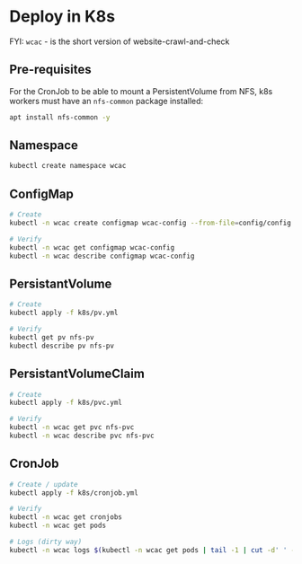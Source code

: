 # Deploy in K8s

FYI: `wcac` - is the short version of website-crawl-and-check

## Pre-requisites

For the CronJob to be able to mount a PersistentVolume from NFS, k8s workers must have an `nfs-common` package installed:

```bash
apt install nfs-common -y
```

## Namespace

```bash
kubectl create namespace wcac
```

## ConfigMap

```bash
# Create
kubectl -n wcac create configmap wcac-config --from-file=config/config.yml

# Verify
kubectl -n wcac get configmap wcac-config
kubectl -n wcac describe configmap wcac-config
```

## PersistantVolume

```bash
# Create
kubectl apply -f k8s/pv.yml

# Verify
kubectl get pv nfs-pv
kubectl describe pv nfs-pv
```

## PersistantVolumeClaim

```bash
# Create
kubectl apply -f k8s/pvc.yml

# Verify
kubectl -n wcac get pvc nfs-pvc
kubectl -n wcac describe pvc nfs-pvc
```

## CronJob

```bash
# Create / update
kubectl apply -f k8s/cronjob.yml

# Verify
kubectl -n wcac get cronjobs
kubectl -n wcac get pods

# Logs (dirty way)
kubectl -n wcac logs $(kubectl -n wcac get pods | tail -1 | cut -d' ' -f1)
```
